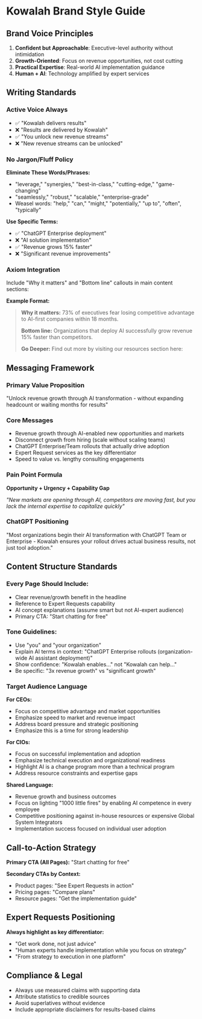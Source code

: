 # Kowalah Brand Style Guide

## Brand Voice Principles

1. **Confident but Approachable**: Executive-level authority without intimidation
2. **Growth-Oriented**: Focus on revenue opportunities, not cost cutting  
3. **Practical Expertise**: Real-world AI implementation guidance
4. **Human + AI**: Technology amplified by expert services

## Writing Standards

### Active Voice Always
- ✅ "Kowalah delivers results" 
- ❌ "Results are delivered by Kowalah"
- ✅ "You unlock new revenue streams"
- ❌ "New revenue streams can be unlocked"

### No Jargon/Fluff Policy

**Eliminate These Words/Phrases:**
- "leverage," "synergies," "best-in-class," "cutting-edge," "game-changing"
- "seamlessly," "robust," "scalable," "enterprise-grade"
- Weasel words: "help," "can," "might," "potentially," "up to", "often", "typically"

**Use Specific Terms:**
- ✅ "ChatGPT Enterprise deployment" 
- ❌ "AI solution implementation"
- ✅ "Revenue grows 15% faster"
- ❌ "Significant revenue improvements"

### Axiom Integration

Include "Why it matters" and "Bottom line" callouts in main content sections:

**Example Format:**
> **Why it matters:** 73% of executives fear losing competitive advantage to AI-first companies within 18 months.
> 
> **Bottom line:** Organizations that deploy AI successfully grow revenue 15% faster than competitors.
>
> **Go Deeper:** Find out more by visiting our resources section here:

## Messaging Framework

### Primary Value Proposition
"Unlock revenue growth through AI transformation - without expanding headcount or waiting months for results"

### Core Messages
- Revenue growth through AI-enabled new opportunities and markets
- Disconnect growth from hiring (scale without scaling teams)
- ChatGPT Enterprise/Team rollouts that actually drive adoption
- Expert Request services as the key differentiator
- Speed to value vs. lengthy consulting engagements

### Pain Point Formula
**Opportunity + Urgency + Capability Gap**

*"New markets are opening through AI, competitors are moving fast, but you lack the internal expertise to capitalize quickly"*

### ChatGPT Positioning
"Most organizations begin their AI transformation with ChatGPT Team or Enterprise - Kowalah ensures your rollout drives actual business results, not just tool adoption."

## Content Structure Standards

### Every Page Should Include:
- Clear revenue/growth benefit in the headline
- Reference to Expert Requests capability
- AI concept explanations (assume smart but not AI-expert audience)
- Primary CTA: "Start chatting for free"

### Tone Guidelines:
- Use "you" and "your organization" 
- Explain AI terms in context: "ChatGPT Enterprise rollouts (organization-wide AI assistant deployment)"
- Show confidence: "Kowalah enables..." not "Kowalah can help..."
- Be specific: "3x revenue growth" vs "significant growth"

### Target Audience Language

**For CEOs:**
- Focus on competitive advantage and market opportunities
- Emphasize speed to market and revenue impact
- Address board pressure and strategic positioning
- Emphasize this is a time for strong leadership

**For CIOs:**
- Focus on successful implementation and adoption
- Emphasize technical execution and organizational readiness
- Highlight AI is a change program more than a technical program
- Address resource constraints and expertise gaps

**Shared Language:**
- Revenue growth and business outcomes
- Focus on lighting "1000 little fires" by enabling AI competence in every employee
- Competitive positioning against in-house resources or expensive Global System Integrators
- Implementation success focused on individual user adoption

## Call-to-Action Strategy

**Primary CTA (All Pages):** "Start chatting for free"

**Secondary CTAs by Context:**
- Product pages: "See Expert Requests in action"
- Pricing pages: "Compare plans"
- Resource pages: "Get the implementation guide"

## Expert Requests Positioning

**Always highlight as key differentiator:**
- "Get work done, not just advice"
- "Human experts handle implementation while you focus on strategy"
- "From strategy to execution in one platform"

## Compliance & Legal

- Always use measured claims with supporting data
- Attribute statistics to credible sources
- Avoid superlatives without evidence
- Include appropriate disclaimers for results-based claims